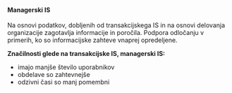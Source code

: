 #### Managerski IS
Na osnovi podatkov, dobljenih od transakcijskega IS in na osnovi delovanja organizacije zagotavlja informacije in poročila.
Podpora odločanju v primerih, ko so informacijske zahteve vnaprej opredeljene.

**Značilnosti glede na transakcijske IS, managerski IS:**
- imajo manjše število uporabnikov
- obdelave so zahtevnejše
- odzivni časi so manj pomembni